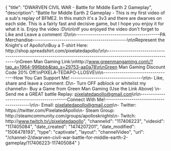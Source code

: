 {
    "title": "DWARVEN CIVIL WAR - Battle for Middle Earth 2 Gameplay",
    "description": "Battle for Middle Earth 2 Gameplay - This is my first video of a sub's replay of BFME2.  In this match it's a 3v3 and there are dwarves on each side.  This is a fairly fast and decisive game, but I hope you enjoy it for what it is.  Enjoy the video :D\n\n\nIf you enjoyed the video don't forget to Like and Leave a comment :D\n\n-----------------------------------------PA Merchandise----------------------------------------------\n\nRepresent the Knight's of Apollo!\nBuy a T-shirt Here: http:\/\/shop.spreadshirt.com\/pixelatedapollo\/\n\n---------------------------------------------------------------------------------------------------------------\nGreen Man Gaming Link:\nhttp:\/\/www.greenmangaming.com\/?tap_a=1964-996bbb&tap_s=29753-aa0a78\n\nGreen Man Gaming Discount Code 20% Off:\nPIXELA-TEDAPO-LLOSVE\n\n----------------------------------How You Can Support Me! -----------------------------------\n\n- Like, share and leave a comment :D\n- Turn OFF adblock or whitelist my channel\n- Buy a Game from Green Man Gaming (Use the Link Above) \n- Send me a GREAT battle Replay: pixelatedapollo@gmail.com\n\n------------------------------------------Connect With Me!-----------------------------------------\n\n- Email: pixelatedapollo@gmail.com\n- Twitter: https:\/\/twitter.com\/PixelatedApollo\n- Steam Group:  http:\/\/steamcommunity.com\/groups\/apollosknights\n- Twitch: http:\/\/www.twitch.tv\/pixelatedapollo",
    "channelid": "117406223",
    "videoid": "117405084",
    "date_created": "1474207201",
    "date_modified": "1506478193",
    "type": "captivate",
    "layout": "channelVideo",
    "url": "\/channel-2\/dwarven-civil-war-battle-for-middle-earth-2-gameplay\/117406223-117405084"
}
